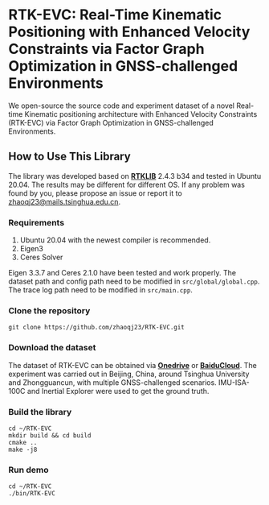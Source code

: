 # RTK-EVC: Real-Time Kinematic Positioning with Enhanced Velocity Constraints via Factor Graph Optimization in GNSS-challenged Environments
We open-source the source code and experiment dataset of a novel Real-time Kinematic positioning architecture with Enhanced Velocity Constraints (RTK-EVC) via Factor Graph Optimization in GNSS-challenged Environments.
## How to Use This Library
The library was developed based on  **[RTKLIB](https://github.com/tomojitakasu/RTKLIB)**  2.4.3 b34 and tested in Ubuntu 20.04. The results may be different for different OS. If any problem was found by you, please propose an issue or report it to zhaoqj23@mails.tsinghua.edu.cn.
### Requirements
1) Ubuntu 20.04 with the newest compiler is recommended.
2) Eigen3
3) Ceres Solver

Eigen 3.3.7 and Ceres 2.1.0 have been tested and work properly. The dataset path and config path need to be modified in ```src/global/global.cpp```. The trace log path need to be modified in ```src/main.cpp```.
### Clone the repository
```git clone https://github.com/zhaoqj23/RTK-EVC.git```
### Download the dataset
The dataset of RTK-EVC can be obtained via **[Onedrive](https://1drv.ms/f/c/f185ecb4d7c54710/EmEiek9-Cz1PmxUmrju4Xy0B2WJMHYBJSbt1KmWuKx3Ndg?e=hn8mwY)** or **[BaiduCloud](https://pan.baidu.com/s/1eRx2012dsTBtTnNBggOAyQ?pwd=v2km)**. The experiment was carried out in Beijing, China, around Tsinghua University and Zhongguancun, with multiple GNSS-challenged scenarios. IMU-ISA-100C and Inertial Explorer were used to get the ground truth.
### Build the library
```
cd ~/RTK-EVC
mkdir build && cd build
cmake ..
make -j8
```
### Run demo
```
cd ~/RTK-EVC
./bin/RTK-EVC
```
